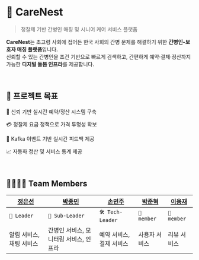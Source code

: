 # 🪺 CareNest

> 정찰제 기반 간병인 매칭 및 시니어 케어 서비스 플랫폼

**CareNest**는 초고령 사회에 접어든 한국 사회의 간병 문제를 해결하기 위한 **간병인-보호자 매칭 플랫폼**입니다.  
신뢰할 수 있는 간병인을 조건 기반으로 빠르게 검색하고, 간편하게 예약·결제·정산까지 가능한 **디지털 돌봄 인프라**를 제공합니다.

<br>

## 📌 프로젝트 목표
💬 신뢰 기반 실시간 예약/정산 시스템 구축

💳 정찰제 요금 정책으로 가격 투명성 확보

🔔 Kafka 이벤트 기반 실시간 피드백 제공

📈 자동화 정산 및 서비스 통계 제공

<br>

## 👨‍👩‍👧‍👦 Team Members

| [정은선](https://github.com/jeongeunsun) | [박종민](https://github.com/codejomo99) | [손민주](https://github.com/mango606) | [박준혁](https://github.com/sall6550) | [이용재](https://github.com/dydwo6018) |
|---|---|---|---|---|
| `👑 Leader` | `👑 Sub-Leader` | `🛠️ Tech-Leader` | `🧑 member` | `🧑 member` |
| 알림 서비스, 채팅 서비스 | 간병인 서비스, 모니터링 서비스, 인프라 | 예약 서비스, 결제 서비스 | 사용자 서비스 | 리뷰 서비스 |
